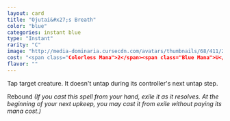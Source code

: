 ```yaml
---
layout: card
title: "Ojutai&#x27;s Breath"
color: "blue"
categories: instant blue
type: "Instant"
rarity: "C"
image: "http://media-dominaria.cursecdn.com/avatars/thumbnails/68/411/200/283/635618479526187062.png"
cost: "<span class="Colorless Mana">2</span><span class="Blue Mana">U</span>"
flavor: ""
---
```


Tap target creature. It doesn't untap during its controller's next untap step.

Rebound <em>(If you cast this spell from your hand, exile it as it resolves. At the beginning of your next upkeep, you may cast it from exile without paying its mana cost.)</em>
